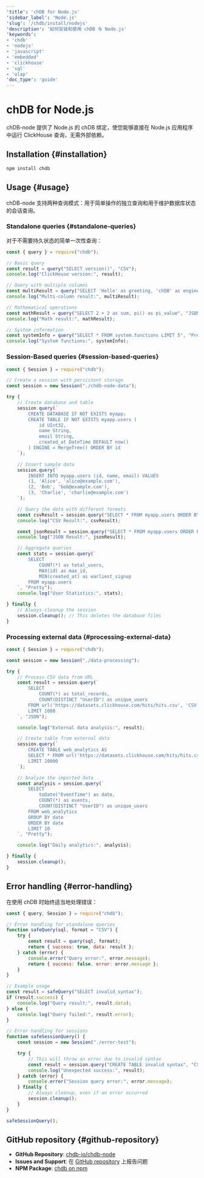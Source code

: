```yaml
---
'title': 'chDB for Node.js'
'sidebar_label': 'Node.js'
'slug': '/chdb/install/nodejs'
'description': '如何安装和使用 chDB 与 Node.js'
'keywords':
- 'chdb'
- 'nodejs'
- 'javascript'
- 'embedded'
- 'clickhouse'
- 'sql'
- 'olap'
'doc_type': 'guide'
---
```



# chDB for Node.js

chDB-node 提供了 Node.js 的 chDB 绑定，使您能够直接在 Node.js 应用程序中运行 ClickHouse 查询，无需外部依赖。

## Installation {#installation}

```bash
npm install chdb
```

## Usage {#usage}

chDB-node 支持两种查询模式：用于简单操作的独立查询和用于维护数据库状态的会话查询。

### Standalone queries {#standalone-queries}

对于不需要持久状态的简单一次性查询：

```javascript
const { query } = require("chdb");

// Basic query
const result = query("SELECT version()", "CSV");
console.log("ClickHouse version:", result);

// Query with multiple columns
const multiResult = query("SELECT 'Hello' as greeting, 'chDB' as engine, 42 as answer", "CSV");
console.log("Multi-column result:", multiResult);

// Mathematical operations
const mathResult = query("SELECT 2 + 2 as sum, pi() as pi_value", "JSON");
console.log("Math result:", mathResult);

// System information
const systemInfo = query("SELECT * FROM system.functions LIMIT 5", "Pretty");
console.log("System functions:", systemInfo);
```

### Session-Based queries {#session-based-queries}

```javascript
const { Session } = require("chdb");

// Create a session with persistent storage
const session = new Session("./chdb-node-data");

try {
    // Create database and table
    session.query(`
        CREATE DATABASE IF NOT EXISTS myapp;
        CREATE TABLE IF NOT EXISTS myapp.users (
            id UInt32,
            name String,
            email String,
            created_at DateTime DEFAULT now()
        ) ENGINE = MergeTree() ORDER BY id
    `);

    // Insert sample data
    session.query(`
        INSERT INTO myapp.users (id, name, email) VALUES 
        (1, 'Alice', 'alice@example.com'),
        (2, 'Bob', 'bob@example.com'),
        (3, 'Charlie', 'charlie@example.com')
    `);

    // Query the data with different formats
    const csvResult = session.query("SELECT * FROM myapp.users ORDER BY id", "CSV");
    console.log("CSV Result:", csvResult);

    const jsonResult = session.query("SELECT * FROM myapp.users ORDER BY id", "JSON");
    console.log("JSON Result:", jsonResult);

    // Aggregate queries
    const stats = session.query(`
        SELECT 
            COUNT(*) as total_users,
            MAX(id) as max_id,
            MIN(created_at) as earliest_signup
        FROM myapp.users
    `, "Pretty");
    console.log("User Statistics:", stats);

} finally {
    // Always cleanup the session
    session.cleanup(); // This deletes the database files
}
```

### Processing external data {#processing-external-data}

```javascript
const { Session } = require("chdb");

const session = new Session("./data-processing");

try {
    // Process CSV data from URL
    const result = session.query(`
        SELECT 
            COUNT(*) as total_records,
            COUNT(DISTINCT "UserID") as unique_users
        FROM url('https://datasets.clickhouse.com/hits/hits.csv', 'CSV') 
        LIMIT 1000
    `, "JSON");

    console.log("External data analysis:", result);

    // Create table from external data
    session.query(`
        CREATE TABLE web_analytics AS
        SELECT * FROM url('https://datasets.clickhouse.com/hits/hits.csv', 'CSV')
        LIMIT 10000
    `);

    // Analyze the imported data
    const analysis = session.query(`
        SELECT 
            toDate("EventTime") as date,
            COUNT(*) as events,
            COUNT(DISTINCT "UserID") as unique_users
        FROM web_analytics
        GROUP BY date
        ORDER BY date
        LIMIT 10
    `, "Pretty");

    console.log("Daily analytics:", analysis);

} finally {
    session.cleanup();
}
```

## Error handling {#error-handling}

在使用 chDB 时始终适当地处理错误：

```javascript
const { query, Session } = require("chdb");

// Error handling for standalone queries
function safeQuery(sql, format = "CSV") {
    try {
        const result = query(sql, format);
        return { success: true, data: result };
    } catch (error) {
        console.error("Query error:", error.message);
        return { success: false, error: error.message };
    }
}

// Example usage
const result = safeQuery("SELECT invalid_syntax");
if (result.success) {
    console.log("Query result:", result.data);
} else {
    console.log("Query failed:", result.error);
}

// Error handling for sessions
function safeSessionQuery() {
    const session = new Session("./error-test");

    try {
        // This will throw an error due to invalid syntax
        const result = session.query("CREATE TABLE invalid syntax", "CSV");
        console.log("Unexpected success:", result);
    } catch (error) {
        console.error("Session query error:", error.message);
    } finally {
        // Always cleanup, even if an error occurred
        session.cleanup();
    }
}

safeSessionQuery();
```

## GitHub repository {#github-repository}

- **GitHub Repository**: [chdb-io/chdb-node](https://github.com/chdb-io/chdb-node)
- **Issues and Support**: 在 [GitHub repository](https://github.com/chdb-io/chdb-node/issues) 上报告问题
- **NPM Package**: [chdb on npm](https://www.npmjs.com/package/chdb)
